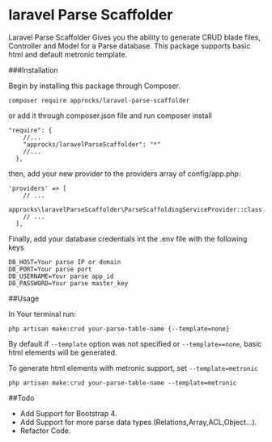 # laravel Parse Scaffolder

Laravel Parse Scaffolder Gives you the ability to generate CRUD blade files, Controller and Model for a Parse database.
This package supports basic html and default metronic template.

###Installation

Begin by installing this package through Composer.

```
composer require approcks/laravel-parse-scaffolder
```

or add it through composer.json file and run composer install

```
"require": {
    //...
    "approcks/laravelParseScaffolder": "*"
    //...
  },
```

then, add your new provider to the providers array of config/app.php:

```
'providers' => [
    // ...
    approcks\laravelParseScaffolder\ParseScaffoldingServiceProvider::class,
    // ...
  ],
```

Finally, add your database credentials int the .env file with the following keys

```
DB_HOST=Your parse IP or domain
DB_PORT=Your parse port
DB_USERNAME=Your parse app_id
DB_PASSWORD=Your parse master_key
```

##Usage

In Your terminal run:

``
php artisan make:crud your-parse-table-name {--template=none}
``

By default if ``--template`` option was not specified or ``--template==none``, basic html elements will be generated.

To generate html elements with metronic support, set ``--template=metronic``

``
php artisan make:crud your-parse-table-name --template=metronic
``

##Todo
* Add Support for Bootstrap 4.
* Add Support for more parse data types (Relations,Array,ACL,Object...).
* Refactor Code.
